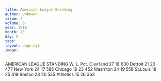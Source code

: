 ```yaml
---
title: American League Standing
author: Unknown
issue: 7
volume: 6
year: 1916
month: 23
day: V
tags:
layout: page.njk
image:
---
```

AMERICAN LEAGUE STANDING       W. L. Pct. Clev’land 27 18 600 Detroit 21 23 477 New York 24 17 585 Chicago 19 23 452 Wash'ton 24 19 558 St.Louis 18 25 419 Boston 23 20 535 Athletics 15 26 363    

